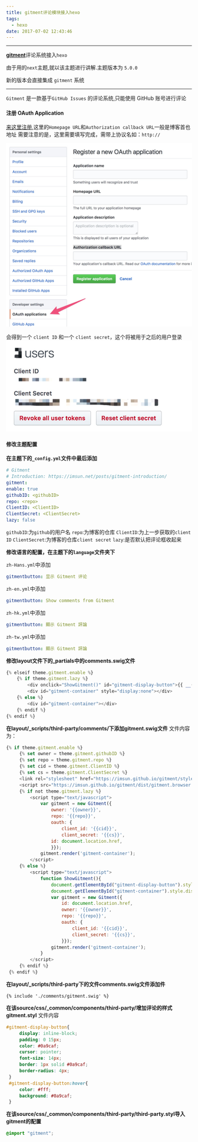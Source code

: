 ```yaml
---
title: gitment评论模块接入hexo
tags:
  - hexo
date: 2017-07-02 12:43:46
---
```


-------------------------------------------
[**gitment**](https://github.com/imsun/gitment)评论系统接入`hexo`

由于用的`next`主题,就以该主题进行讲解.主题版本为 `5.0.0`

新的版本会直接集成 `gitment` 系统

--------------------------------------
<!--more-->

`Gitment` 是一款基于`GitHub Issues` 的评论系统,只能使用 GitHub 账号进行评论

#### 注册 OAuth Application

[来这里注册](https://github.com/settings/applications/new),这里的`Homepage URL`和`Authorization callback URL`一般是博客首也地址
需要注意的是，这里需要填写完成，需带上协议名如：`http://`

![alt](/images/gitment评论模块接入hexo/gitment_auth.jpg)

会得到一个 `client ID` 和一个 `client secret`，这个将被用于之后的用户登录
![alt](/images/gitment评论模块接入hexo/gitment_client.jpg)

#### 修改主题配置

**在主题下的`_config.yml`文件中最后添加**
```yml
# Gitment
# Introduction: https://imsun.net/posts/gitment-introduction/
gitment:
enable: true
githubID: <githubID>
repo: <repo>
ClientID: <ClientID>
ClientSecret: <ClientSecret>
lazy: false
```

`githubID`:为`github`的用户名
`repo`:为博客的仓库
`ClientID`:为上一步获取的`client ID`
`ClientSecret`:为博客的仓库`client secret`
`lazy`:是否默认把评论框收起来

**修改语言的配置，在主题下的`language`文件夹下**

`zh-Hans.yml`中添加
```yml
gitmentbutton: 显示 Gitment 评论
```

`zh-en.yml`中添加
```yml
gitmentbutton: Show comments from Gitment
```

`zh-hk.yml`中添加
```yml
gitmentbutton: 顯示 Gitment 評論
```

`zh-tw.yml`中添加
```yml
gitmentbutton: 顯示 Gitment 評論
```

**修改layout文件下的_partials中的comments.swig文件**

```js
{% elseif theme.gitment.enable %}
    {% if theme.gitment.lazy %}
        <div onclick="ShowGitment()" id="gitment-display-button">{{ __('gitmentbutton') }}</div>
        <div id="gitment-container" style="display:none"></div>
    {% else %}
        <div id="gitment-container"></div>
    {% endif %}
{% endif %}
```

**在layout/_scripts/third-party/comments/下添加gitment.swig文件**
文件内容为：
```js
{% if theme.gitment.enable %}
     {% set owner = theme.gitment.githubID %}
     {% set repo = theme.gitment.repo %}
     {% set cid = theme.gitment.ClientID %}
     {% set cs = theme.gitment.ClientSecret %}
     <link rel="stylesheet" href="https://imsun.github.io/gitment/style/default.css">
     <script src="https://imsun.github.io/gitment/dist/gitment.browser.js"></script>
     {% if not theme.gitment.lazy %}
         <script type="text/javascript">
             var gitment = new Gitment({
                 owner: '{{owner}}',
                 repo: '{{repo}}',
                 oauth: {
                     client_id: '{{cid}}',
                     client_secret: '{{cs}}',
                 id: document.location.href, 
                 }});
             gitment.render('gitment-container');
         </script>
     {% else %}
         <script type="text/javascript">
             function ShowGitment(){
                 document.getElementById("gitment-display-button").style.display = "none";
                 document.getElementById("gitment-container").style.display = "block";
                 var gitment = new Gitment({
                     id: document.location.href, 
                     owner: '{{owner}}',
                     repo: '{{repo}}',
                     oauth: {
                         client_id: '{{cid}}',
                         client_secret: '{{cs}}',
                     }});
                 gitment.render('gitment-container');
             }
         </script>
     {% endif %}
 {% endif %}
```

**在layout/_scripts/third-party下的文件comments.swig文件添加件**
```
{% include './comments/gitment.swig' %}
```
**在该source/css/_common/components/third-party/增加评论的样式gitment.styl**
文件内容
```css
#gitment-display-button{
     display: inline-block;
     padding: 0 15px;
     color: #0a9caf;
     cursor: pointer;
     font-size: 14px;
     border: 1px solid #0a9caf;
     border-radius: 4px;
 }
 #gitment-display-button:hover{
     color: #fff;
     background: #0a9caf;
 }
```

**在该source/css/_common/components/third-party/third-party.styl导入gitment的配置**
```css
@import "gitment";
```








